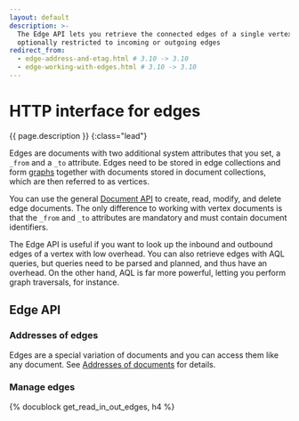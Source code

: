 ```yaml
---
layout: default
description: >-
  The Edge API lets you retrieve the connected edges of a single vertex,
  optionally restricted to incoming or outgoing edges
redirect_from:
  - edge-address-and-etag.html # 3.10 -> 3.10
  - edge-working-with-edges.html # 3.10 -> 3.10
---
```

# HTTP interface for edges

{{ page.description }}
{:class="lead"}

Edges are documents with two additional system attributes that you set, a
`_from` and a `_to` attribute. Edges need to be stored in edge collections and
form [graphs](../graphs.html) together with documents stored in document
collections, which are then referred to as vertices.

You can use the general [Document API](document.html#document-api) to create,
read, modify, and delete edge documents. The only difference to working with
vertex documents is that the `_from` and `_to` attributes are mandatory and
must contain document identifiers.

The Edge API is useful if you want to look up the inbound and outbound edges of
a vertex with low overhead. You can also retrieve edges with AQL queries, but
queries need to be parsed and planned, and thus have an overhead. On the other
hand, AQL is far more powerful, letting you perform graph traversals, for
instance.

## Edge API

### Addresses of edges

Edges are a special variation of documents and you can access them like any
document. See [Addresses of documents](document.html#addresses-of-documents)
for details.

### Manage edges

{% docublock get_read_in_out_edges, h4 %}
